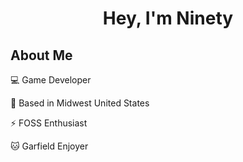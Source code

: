 <h1 align="center">
Hey, I'm Ninety
</h1>

## About Me

💻 Game Developer

📍 Based in Midwest United States

⚡️ FOSS Enthusiast

🐱 Garfield Enjoyer
